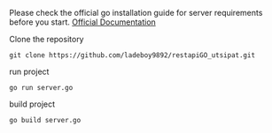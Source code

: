 Please check the official go installation guide for server requirements before you start. [Official Documentation](https://go.dev/doc/install)

Clone the repository

    git clone https://github.com/ladeboy9892/restapiGO_utsipat.git
    
run project

    go run server.go
 
build project

    go build server.go
